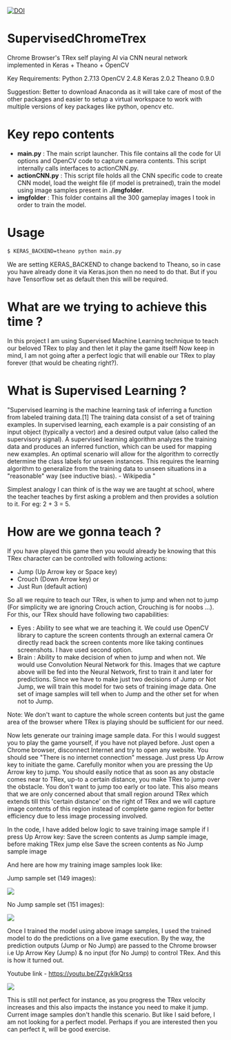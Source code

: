 [![DOI](https://zenodo.org/badge/91363258.svg)](https://zenodo.org/badge/latestdoi/91363258)
# SupervisedChromeTrex
Chrome Browser's TRex self playing AI via CNN neural network implemented in Keras + Theano + OpenCV

Key Requirements:
Python 2.7.13
OpenCV 2.4.8
Keras 2.0.2
Theano 0.9.0

Suggestion: Better to download Anaconda as it will take care of most of the other packages and easier to setup a virtual workspace to work with multiple versions of key packages like python, opencv etc.


# Key repo contents
- **main.py** : The main script launcher. This file contains all the code for UI options and OpenCV code to capture camera contents. This script internally calls interfaces to actionCNN.py.
- **actionCNN.py** : This script file holds all the CNN specific code to create CNN model, load the weight file (if model is pretrained), train the model using image samples present in **./imgfolder**.
- **imgfolder** : This folder contains all the 300 gameplay images I took in order to train the model.

# Usage
```bash
$ KERAS_BACKEND=theano python main.py 
```
We are setting KERAS_BACKEND to change backend to Theano, so in case you have already done it via Keras.json then no need to do that. But if you have Tensorflow set as default then this will be required.


# What are we trying to achieve this time ?
In this project I am using Supervised Machine Learning technique to teach our beloved TRex to play and then let it play the game itself!  Now keep in mind, I am not going after a perfect logic that will enable our TRex to play forever (that would be cheating right?).
 
# What is Supervised Learning ?
"Supervised learning is the machine learning task of inferring a function from labeled training data.[1] The training data consist of a set of training examples. In supervised learning, each example is a pair consisting of an input object (typically a vector) and a desired output value (also called the supervisory signal). A supervised learning algorithm analyzes the training data and produces an inferred function, which can be used for mapping new examples. An optimal scenario will allow for the algorithm to correctly determine the class labels for unseen instances. This requires the learning algorithm to generalize from the training data to unseen situations in a "reasonable" way (see inductive bias). - Wikipedia "
 
Simplest analogy I can think of is the way we are taught at school, where the teacher teaches by first asking a problem and then provides a solution to it. For eg: 2 + 3 = 5.

# How are we gonna teach ?
If you have played this game then you would already be knowing that this TRex character can be controlled with following actions:
- Jump (Up Arrow key or Space key)
- Crouch (Down Arrow key) or
- Just Run (default action)
 
So all we require to teach our TRex, is when to jump and when not to jump (For simplicity we are ignoring Crouch action, Crouching is for noobs ...).
For this, our TRex should have following two capabilities:
- Eyes : Ability to see what we are teaching it. We could use OpenCV library to capture the screen contents through an external camera Or directly read back the screen contents more like taking continues screenshots. I have used second option.
- Brain : Ability to make decision of when to jump and when not. We would use Convolution Neural Network for this. Images that we capture above will be fed into the Neural Network, first to train it and later for predictions. Since we have to make just two decisions of Jump or Not Jump, we will train this model for two sets of training image data. One set of image samples will tell when to Jump and the other set for when not to Jump.
 
Note: We don't want to capture the whole screen contents but just the game area of the browser where TRex is playing should be sufficient for our need.
 
Now lets generate our training image sample data. For this I would suggest you to play the game yourself, if you have not played before. Just open a Chrome browser, disconnect Internet and try to open any website. You should see "There is no internet connection" message. Just press Up Arrow key to initiate the game.
Carefully monitor when you are pressing the Up Arrow key to jump. You should easily notice that as soon as any obstacle comes near to TRex, up-to a certain distance, you make TRex to jump over the obstacle. You don't want to jump too early or too late. This also means that we are only concerned about that small region around TRex which extends till this 'certain distance' on the right of TRex and we will capture image contents of this region instead of complete game region for better efficiency due to less image processing involved.
 
In the code, I have added below logic to save training image sample
if  I press Up Arrow key:
      Save the screen contents as Jump sample image, before making TRex jump
else
      Save the screen contents as No Jump sample image
 
And here are how my training image samples look like:
 
Jump sample set (149 images):

![](https://github.com/asingh33/SupervisedChromeTrex/blob/master/misc/jump.gif)


No Jump sample set (151 images):

![](https://github.com/asingh33/SupervisedChromeTrex/blob/master/misc/NoJump.gif)
 
Once I trained the model using above image samples, I used the trained model to do the predictions on a live game execution. By the way, the prediction outputs (Jump or No Jump) are passed to the Chrome browser i.e Up Arrow Key (Jump) & no input (for No Jump) to control TRex. And this is how it turned out.

Youtube link - https://youtu.be/ZZgvklkQrss

![](https://j.gifs.com/DRg4mn.gif)


This is still not perfect for instance, as you progress the TRex velocity increases and this also impacts the instance you need to make it jump. Current image samples don't handle this scenario. But like I said before, I am not looking for a perfect model. Perhaps if you are interested then you can perfect it, will be good exercise.

